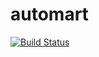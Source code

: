 # automart
[![Build Status](https://travis-ci.org/t4christ/automart.svg?branch=develop)](https://travis-ci.org/t4christ/automart)